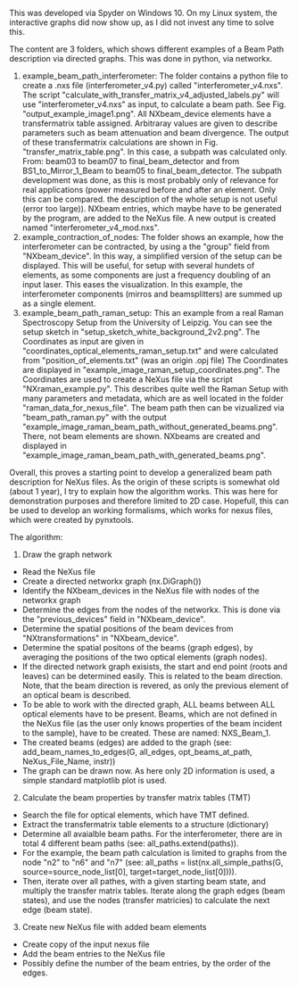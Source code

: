 This was developed via Spyder on Windows 10. On my Linux system, the interactive graphs did now show up, as I did not invest any time to solve this.

The content are 3 folders, which shows different examples of a Beam Path description via directed graphs. This was done in python, via networkx.

1. example_beam_path_interferometer:
	The folder contains a python file to create a .nxs file (interferometer_v4.py) called "interferometer_v4.nxs".
	The script "calculate_with_transfer_matrix_v4_adjusted_labels.py" will use "interferometer_v4.nxs" as input, to calculate a beam path. See Fig. "output_example_image1.png".
	All NXbeam_device elements have a transfermatrix table assigned. Arbitraray values are given to describe parameters such as beam attenuation and beam divergence.
	The output of these transfermatrix calculations are shown in Fig. "transfer_matrix_table.png".
	In this case, a subpath was calculated only. From: beam03 to beam07 to final_beam_detector and from BS1_to_Mirror_1_Beam to beam05 to final_beam_detector.
	The subpath development was done, as this is most probably only of relevance for real applications
	(power measured before and after an element. Only this can be compared. the desciption of the whole setup is not useful (error too large)).
	NXbeam entries, which maybe have to be generated by the program, are added to the NeXus file. A new output is created named "interferometer_v4_mod.nxs".
2. example_contraction_of_nodes:
	The folder shows an example, how the interferometer can be contracted, by using a the "group" field from "NXbeam_device". In this way, a simplified version of the setup can be displayed.
	This will be useful, for setup with several hundets of elements, as some components are just a frequency doubling of an input laser.
	This eases the visualization. In this example, the interferometer components (mirros and beamsplitters) are summed up as a single element.
3. example_beam_path_raman_setup:
	This an example from a real Raman Spectroscopy Setup from the University of Leipzig. You can see the setup sketch in "setup_sketch_white_background_2v2.png".
	The Coordinates as input are given in "coordinates_optical_elements_raman_setup.txt" and were calculated from "position_of_elements.txt" (was an origin .opj file)
	The Coordinates are displayed in "example_image_raman_setup_coordinates.png".
	The Coordinates are used to create a NeXus file via the script "NXraman_example.py".
	This describes quite well the Raman Setup with many parameters and metadata, which are as well located in the folder "raman_data_for_nexus_file".
	The beam path then can be vizualized via "beam_path_raman.py" with the output "example_image_raman_beam_path_without_generated_beams.png". There, not beam elements are shown.
	NXbeams are created and displayed in "example_image_raman_beam_path_with_generated_beams.png".

Overall, this proves a starting point to develop a generalized beam path description for NeXus files. As the origin of these scripts is somewhat old (about 1 year), I try to explain how the algorithm works.
This was here for demonstration purposes and therefore limited to 2D case. Hopefull, this can be used to develop an working formalisms, which works for nexus files, which were created by pynxtools.

The algorithm:

1. Draw the graph network
- Read the NeXus file
- Create a directed networkx graph (nx.DiGraph())
- Identify the NXbeam_devices in the NeXus file with nodes of the networkx graph
- Determine the edges from the nodes of the networkx. This is done via the "previous_devices" field in "NXbeam_device".
- Determine the spatial positions of the beam devices from "NXtransformations" in "NXbeam_device".
- Determine the spatial positons of the beams (graph edges), by averaging the positions of the two optical elements (graph nodes).
- If the directed network graph exisists, the start and end point (roots and leaves) can be determined easily. This is related to the beam direction.
	Note, that the beam direction is revered, as only the previous element of an optical beam is described.
- To be able to work with the directed graph, ALL beams between ALL optical elements have to be present.
	Beams, which are not defined in the NeXus file (as the user only knows properties of the beam incident to the sample),
	have to be created. These are named: NXS_Beam_1.
- The created beams (edges) are added to the graph (see: add_beam_names_to_edges(G, all_edges, opt_beams_at_path, NeXus_File_Name, instr))
- The graph can be drawn now. As here only 2D information is used, a simple standard matplotlib plot is used.

2. Calculate the beam properties by transfer matrix tables (TMT)
- Search the file for optical elements, which have TMT defined.
- Extract the transfermatrix table elements to a structure (dictionary)
- Determine all avaialble beam paths. For the interferometer, there are in total 4 different beam paths (see: all_paths.extend(paths)).
- For the example, the beam path calculation is limited to graphs from the node "n2" to "n6" and "n7" (see: all_paths = list(nx.all_simple_paths(G, source=source_node_list[0], target=target_node_list[0]))).
- Then, iterate over all pathes, with a given starting beam state, and multiply the transfer matrix tables.
	Iterate along the graph edges (beam states), and use the nodes (transfer matricies) to calculate the next edge (beam state). 

3. Create new NeXus file with added beam elements
- Create copy of the input nexus file
- Add the beam entries to the NeXus file
- Possibly define the number of the beam entries, by the order of the edges.
